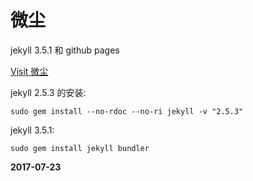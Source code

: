 # 微尘

jekyll 3.5.1 和 github pages  

[Visit 微尘](http://mwumli.github.io)  

jekyll 2.5.3 的安装:  

	sudo gem install --no-rdoc --no-ri jekyll -v "2.5.3"

jekyll 3.5.1:

	sudo gem install jekyll bundler

**2017-07-23**  
